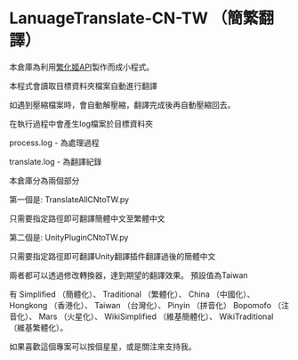# LanuageTranslate-CN-TW （簡繁翻譯）

本倉庫為利用[繁化姬API](https://zhconvert.org)製作而成小程式。

本程式會讀取目標資料夾檔案自動進行翻譯

如遇到壓縮檔案時，會自動解壓縮，翻譯完成後再自動壓縮回去。

在執行過程中會產生log檔案於目標資料夾

process.log - 為處理過程

translate.log - 為翻譯紀錄


本倉庫分為兩個部分

第一個是: TranslateAllCNtoTW.py

只需要指定路徑即可翻譯簡體中文至繁體中文

第二個是: UnityPluginCNtoTW.py

只需要指定路徑即可翻譯Unity翻譯插件翻譯過後的簡體中文



兩者都可以透過修改轉換器，達到期望的翻譯效果。
預設值為Taiwan

有 Simplified （簡體化）、 Traditional （繁體化）、 China （中國化）、 Hongkong （香港化）、 Taiwan （台灣化）、 Pinyin （拼音化） Bopomofo （注音化）、 Mars （火星化）、 WikiSimplified （維基簡體化）、 WikiTraditional （維基繁體化）。

如果喜歡這個專案可以按個星星，或是關注來支持我。
